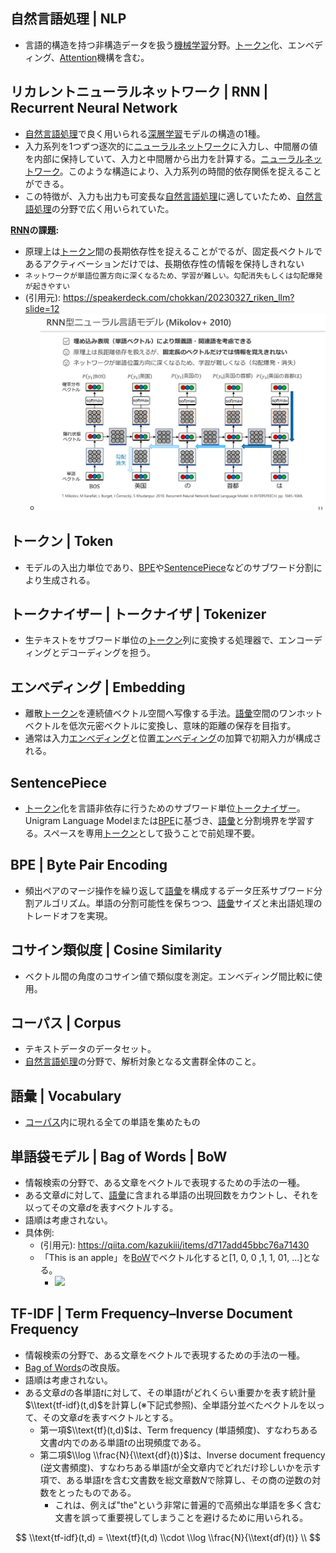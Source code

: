 <!-- 記事URL:https://github.com/takata150802/tech_glossary/blob/main/output/ai/nlp.md# -->

## 自然言語処理 | NLP<a id="6Ieq54S26KiA6Kqe5Yem55CGIHwgTkxQ"></a>

- 言語的構造を持つ非構造データを扱う<a href="https://github.com/takata150802/tech_glossary/blob/main/output/ai/ai-general.md#5qmf5qKw5a2m57+SIHwgTWFjaGluZSBMZWFybmluZw==">機械学習</a>分野。<a href="https://github.com/takata150802/tech_glossary/blob/main/output/ai/nlp.md#44OI44O844Kv44OzIHwgVG9rZW4=">トークン</a>化、エンベディング、<a href="https://github.com/takata150802/tech_glossary/blob/main/output/ai/llm.md#44Ki44OG44Oz44K344On44OzIHwg44Ki44OG44Oz44K344On44Oz5qmf5qeLIHwgQXR0ZW50aW9uIHwgQXR0ZW50aW9uIG1lY2hhbmlzbQ==">Attention</a>機構を含む。

## リカレントニューラルネットワーク | RNN | Recurrent Neural Network<a id="44Oq44Kr44Os44Oz44OI44OL44Ol44O844Op44Or44ON44OD44OI44Ov44O844KvIHwgUk5OIHwgUmVjdXJyZW50IE5ldXJhbCBOZXR3b3Jr"></a>

- <a href="https://github.com/takata150802/tech_glossary/blob/main/output/ai/nlp.md#6Ieq54S26KiA6Kqe5Yem55CGIHwgTkxQ">自然言語処理</a>で良く用いられる<a href="https://github.com/takata150802/tech_glossary/blob/main/output/dl-overview.md#5rex5bGk5a2m57+SIHwgRGVlcCBMZWFybmluZw==">深層学習</a>モデルの構造の1種。
- 入力系列を1つずつ逐次的に<a href="https://github.com/takata150802/tech_glossary/blob/main/output/dl-overview.md#44OL44Ol44O844Op44Or44ON44OD44OI44Ov44O844KvIHwgTmV1cmFsIE5ldHdvcms=">ニューラルネットワーク</a>に入力し、中間層の値を内部に保持していて、入力と中間層から出力を計算する。<a href="https://github.com/takata150802/tech_glossary/blob/main/output/dl-overview.md#44OL44Ol44O844Op44Or44ON44OD44OI44Ov44O844KvIHwgTmV1cmFsIE5ldHdvcms=">ニューラルネットワーク</a>。このような構造により、入力系列の時間的依存関係を捉えることができる。
- この特徴が、入力も出力も可変長な<a href="https://github.com/takata150802/tech_glossary/blob/main/output/ai/nlp.md#6Ieq54S26KiA6Kqe5Yem55CGIHwgTkxQ">自然言語処理</a>に適していたため、<a href="https://github.com/takata150802/tech_glossary/blob/main/output/ai/nlp.md#6Ieq54S26KiA6Kqe5Yem55CGIHwgTkxQ">自然言語処理</a>の分野で広く用いられていた。

**<a href="https://github.com/takata150802/tech_glossary/blob/main/output/ai/nlp.md#44Oq44Kr44Os44Oz44OI44OL44Ol44O844Op44Or44ON44OD44OI44Ov44O844KvIHwgUk5OIHwgUmVjdXJyZW50IE5ldXJhbCBOZXR3b3Jr">RNN</a>の課題:**

- 原理上は<a href="https://github.com/takata150802/tech_glossary/blob/main/output/ai/nlp.md#44OI44O844Kv44OzIHwgVG9rZW4=">トークン</a>間の長期依存性を捉えることがでるが、固定長ベクトルであるアクティベーションだけでは、長期依存性の情報を保持しきれない
- `ネットワークが単語位置方向に深くなるため、学習が難しい。勾配消失もしくは勾配爆発が起きやすい`
- (引用元): <a href="https://speakerdeck.com/chokkan/20230327_riken_llm?slide=12">https://speakerdeck.com/chokkan/20230327_riken_llm?slide=12</a>
  - ![alt text](./llm.md.RNN_0.png)

## トークン | Token<a id="44OI44O844Kv44OzIHwgVG9rZW4="></a>

- モデルの入出力単位であり、<a href="https://github.com/takata150802/tech_glossary/blob/main/output/ai/nlp.md#QlBFIHwgQnl0ZSBQYWlyIEVuY29kaW5n">BPE</a>や<a href="https://github.com/takata150802/tech_glossary/blob/main/output/ai/nlp.md#U2VudGVuY2VQaWVjZQ==">SentencePiece</a>などのサブワード分割により生成される。

## トークナイザー | トークナイザ | Tokenizer<a id="44OI44O844Kv44OK44Kk44K244O8IHwg44OI44O844Kv44OK44Kk44K2IHwgVG9rZW5pemVy"></a>

- 生テキストをサブワード単位の<a href="https://github.com/takata150802/tech_glossary/blob/main/output/ai/nlp.md#44OI44O844Kv44OzIHwgVG9rZW4=">トークン</a>列に変換する処理器で、エンコーディングとデコーディングを担う。

## エンべディング | Embedding<a id="44Ko44Oz44G544OH44Kj44Oz44KwIHwgRW1iZWRkaW5n"></a>

- 離散<a href="https://github.com/takata150802/tech_glossary/blob/main/output/ai/nlp.md#44OI44O844Kv44OzIHwgVG9rZW4=">トークン</a>を連続値ベクトル空間へ写像する手法。<a href="https://github.com/takata150802/tech_glossary/blob/main/output/ai/nlp.md#6Kqe5b2ZIHwgVm9jYWJ1bGFyeQ==">語彙</a>空間のワンホットベクトルを低次元密ベクトルに変換し、意味的距離の保存を目指す。
- 通常は入力<a href="https://github.com/takata150802/tech_glossary/blob/main/output/ai/nlp.md#44Ko44Oz44G544OH44Kj44Oz44KwIHwgRW1iZWRkaW5n">エンべディング</a>と位置<a href="https://github.com/takata150802/tech_glossary/blob/main/output/ai/nlp.md#44Ko44Oz44G544OH44Kj44Oz44KwIHwgRW1iZWRkaW5n">エンべディング</a>の加算で初期入力が構成される。

## SentencePiece<a id="U2VudGVuY2VQaWVjZQ=="></a>

- <a href="https://github.com/takata150802/tech_glossary/blob/main/output/ai/nlp.md#44OI44O844Kv44OzIHwgVG9rZW4=">トークン</a>化を言語非依存に行うためのサブワード単位<a href="https://github.com/takata150802/tech_glossary/blob/main/output/ai/nlp.md#44OI44O844Kv44OK44Kk44K244O8IHwg44OI44O844Kv44OK44Kk44K2IHwgVG9rZW5pemVy">トークナイザー</a>。Unigram Language Modelまたは<a href="https://github.com/takata150802/tech_glossary/blob/main/output/ai/nlp.md#QlBFIHwgQnl0ZSBQYWlyIEVuY29kaW5n">BPE</a>に基づき、<a href="https://github.com/takata150802/tech_glossary/blob/main/output/ai/nlp.md#6Kqe5b2ZIHwgVm9jYWJ1bGFyeQ==">語彙</a>と分割境界を学習する。スペースを専用<a href="https://github.com/takata150802/tech_glossary/blob/main/output/ai/nlp.md#44OI44O844Kv44OzIHwgVG9rZW4=">トークン</a>として扱うことで前処理不要。

## BPE | Byte Pair Encoding<a id="QlBFIHwgQnl0ZSBQYWlyIEVuY29kaW5n"></a>

- 頻出ペアのマージ操作を繰り返して<a href="https://github.com/takata150802/tech_glossary/blob/main/output/ai/nlp.md#6Kqe5b2ZIHwgVm9jYWJ1bGFyeQ==">語彙</a>を構成するデータ圧系サブワード分割アルゴリズム。単語の分割可能性を保ちつつ、<a href="https://github.com/takata150802/tech_glossary/blob/main/output/ai/nlp.md#6Kqe5b2ZIHwgVm9jYWJ1bGFyeQ==">語彙</a>サイズと未出語処理のトレードオフを実現。

## コサイン類似度 | Cosine Similarity<a id="44Kz44K144Kk44Oz6aGe5Ly85bqmIHwgQ29zaW5lIFNpbWlsYXJpdHk="></a>

- ベクトル間の角度のコサイン値で類似度を測定。エンベディング間比較に使用。

## コーパス | Corpus<a id="44Kz44O844OR44K5IHwgQ29ycHVz"></a>

- テキストデータのデータセット。
- <a href="https://github.com/takata150802/tech_glossary/blob/main/output/ai/nlp.md#6Ieq54S26KiA6Kqe5Yem55CGIHwgTkxQ">自然言語処理</a>の分野で、解析対象となる文書群全体のこと。

## 語彙 | Vocabulary<a id="6Kqe5b2ZIHwgVm9jYWJ1bGFyeQ=="></a>

- <a href="https://github.com/takata150802/tech_glossary/blob/main/output/ai/nlp.md#44Kz44O844OR44K5IHwgQ29ycHVz">コーパス</a>内に現れる全ての単語を集めたもの

## 単語袋モデル | Bag of Words | BoW<a id="5Y2Y6Kqe6KKL44Oi44OH44OrIHwgQmFnIG9mIFdvcmRzIHwgQm9X"></a>

- 情報検索の分野で、ある文章をベクトルで表現するための手法の一種。
- ある文章$d$に対して、<a href="https://github.com/takata150802/tech_glossary/blob/main/output/ai/nlp.md#6Kqe5b2ZIHwgVm9jYWJ1bGFyeQ==">語彙</a>に含まれる単語の出現回数をカウントし、それを以ってその文章$d$を表すベクトルする。
- 語順は考慮されない。
- 具体例:
  - (引用元): <a href="https://qiita.com/kazukiii/items/d717add45bbc76a71430">https://qiita.com/kazukiii/items/d717add45bbc76a71430</a>
  - 「This is an apple」を<a href="https://github.com/takata150802/tech_glossary/blob/main/output/ai/nlp.md#5Y2Y6Kqe6KKL44Oi44OH44OrIHwgQmFnIG9mIFdvcmRzIHwgQm9X">BoW</a>でベクトル化すると[1, 0, 0 ,1, 1, 01, ...]となる。
    - ![](https://qiita-user-contents.imgix.net/https%3A%2F%2Fqiita-image-store.s3.amazonaws.com%2F0%2F265344%2F04fea720-330f-2f83-b00b-afb93bcad2d0.png?ixlib=rb-4.0.0&auto=format&gif-q=60&q=75&s=5841ca0df41da2b1a265ecc43a1cfebd)

## TF-IDF | Term Frequency–Inverse Document Frequency<a id="VEYtSURGIHwgVGVybSBGcmVxdWVuY3nigJNJbnZlcnNlIERvY3VtZW50IEZyZXF1ZW5jeQ=="></a>

- 情報検索の分野で、ある文章をベクトルで表現するための手法の一種。
- <a href="https://github.com/takata150802/tech_glossary/blob/main/output/ai/nlp.md#5Y2Y6Kqe6KKL44Oi44OH44OrIHwgQmFnIG9mIFdvcmRzIHwgQm9X">Bag of Words</a>の改良版。
- 語順は考慮されない。
- ある文章$d$の各単語$t$に対して、その単語$t$がどれくらい重要かを表す統計量$\\text{tf-idf}(t,d)$を計算し(※下記式参照)、全単語分並べたベクトルを以って、その文章$d$を表すベクトルとする。
  - 第一項$\\text{tf}(t,d)$は、Term frequency (単語頻度)、すなわちある文書$d$内でのある単語$t$の出現頻度である。
  - 第二項$\\log \\frac{N}{\\text{df}(t)}$は、Inverse document frequency (逆文書頻度)、すなわちある単語$t$が全文章内でどれだけ珍しいかを示す項で、ある単語$t$を含む文書数を総文章数$N$で除算し、その商の逆数の対数をとったものである。
    - これは、例えば"the"という非常に普遍的で高頻出な単語を多く含む文書を誤って重要視してしまうことを避けるために用いられる。

$$
\\text{tf-idf}(t,d) = \\text{tf}(t,d) \\cdot \\log \\frac{N}{\\text{df}(t)} \\
$$
